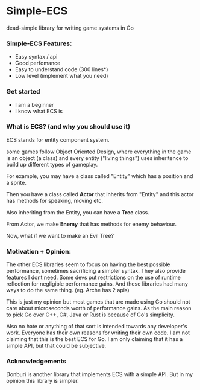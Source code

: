 # Simple-ECS
dead-simple library for writing
game systems in Go

### Simple-ECS Features:
- Easy syntax / api
- Good perfomance
- Easy to understand code (300 lines*)
- Low level (implement what you need)

### Get started
 - I am a beginner
 - I know what ECS is



### What is ECS? (and why you should use it)

ECS stands for entity component system.

some games follow Object Oriented Design,
where everything in the game is an object (a class)
and every entity ("living things") uses inheritence
to build up different types of gameplay.

For example, you may have a class called
"Entity" which has a position and a sprite.

Then you have a class called **Actor** that inherits from
"Entity" and this actor has methods for speaking, moving etc.

Also inheriting from the Entity, you can have a
**Tree** class.

From Actor, we make **Enemy** that has methods
for enemy behaviour.

Now, what if we want to make an Evil Tree?







### Motivation + Opinion:
  The other ECS libraries seem
  to focus on having the best
  possible performance,
  sometimes sacrificing a
  simpler syntax. They also provide features
  I dont need.
  Some devs put
  restrictions on the use of
  runtime reflection for negligible
  performance gains. And these libraries had
  many ways to do
  the same thing. (eg. Arche has 2 apis)

  This is just my opinion but most
  games that are made using Go should
  not care about microseconds worth
  of performance gains. As the main reason
  to pick Go over C++, C#, Java or Rust is
  because of Go's simplicity.
  
  Also no hate or anything of that sort
  is intended towards any developer's work.
  Everyone has their own reasons for writing
  their own code. I am not claiming that
  this is the best ECS for Go. I am only claiming
  that it has a simple API,
  but that could be subjective.

### Acknowledgements
  Donburi is another library that
  implements ECS with a simple API.
  But in my opinion this library is
  simpler.
